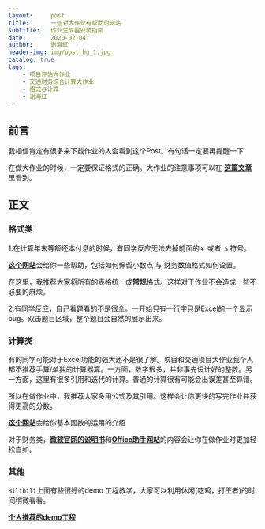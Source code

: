 ```yaml
---
layout:     post
title:      一些对大作业有帮助的网站
subtitle:   作业生成器安装指南
date:       2020-02-04
author:     谢海红
header-img: img/post_bg_1.jpg
catalog: true
tags:
    - 项目评估大作业
    - 交通财务综合计算大作业
    - 格式与计算
    - 谢海红
---
```

## 前言

我相信肯定有很多来下载作业的人会看到这个Post。有句话一定要再提醒一下

在做大作业的时候，一定要保证格式的正确。大作业的注意事项可以在 [**这篇文章**](https://bjtuxiehh.github.io/2019/11/04/%E8%AE%A1%E7%AE%97%E5%A4%A7%E4%BD%9C%E4%B8%9A%E6%98%93%E8%A7%81%E9%94%99%E8%AF%AF/)里看到。

## 正文
### 格式类

1.在计算年末等额还本付息的时候，有同学反应无法去掉前面的`￥` 或者` $` 符号。

[**这个网站**](http://www.officezhushou.com/excel/jiqiao/2424.html)会给你一些帮助，包括如何保留小数点 与 财务数值格式如何设置。

在这里，我推荐大家将所有的表格统一成**常规**格式。这样对于作业不会造成一些不必要的麻烦。

2.有同学反应，自己看题看的不是很全。一开始只有一行字只是Excel的一个显示bug。双击题目区域，整个题目会自然的展示出来。

### 计算类
有的同学可能对于Excel功能的强大还不是很了解。项目和交通项目大作业我个人都不推荐手算/单独的计算器算。一方面，数字很多，并非事先设计好的整数。另一方面，这里有很多引用和迭代的计算。普通的计算很有可能会出误差甚至算错。

所以在做作业中，我推荐大家多用公式及其引用。这样会让你更快的写完作业并获得更高的分数。

[**这个网站**](https://www.jianshu.com/p/ce782b18059f)会给你基本函数的运用的介绍

对于财务类，[**微软官网的说明书**](https://support.office.com/zh-cn/article/%E8%B4%A2%E5%8A%A1%E5%87%BD%E6%95%B0%EF%BC%88%E5%8F%82%E8%80%83%EF%BC%89-5658d81e-6035-4f24-89c1-fbf124c2b1d8)和[**Office助手网站**](http://www.officezhushou.com/excelhansu/71_2.html)的内容会让你在做作业时更加轻松自如。

### 其他
`Bilibili`上面有些很好的demo 工程教学，大家可以利用休闲(吃鸡，打王者)的时间稍微看看。

[**个人推荐的demo工程**](https://www.bilibili.com/video/av67072304?p=23)

